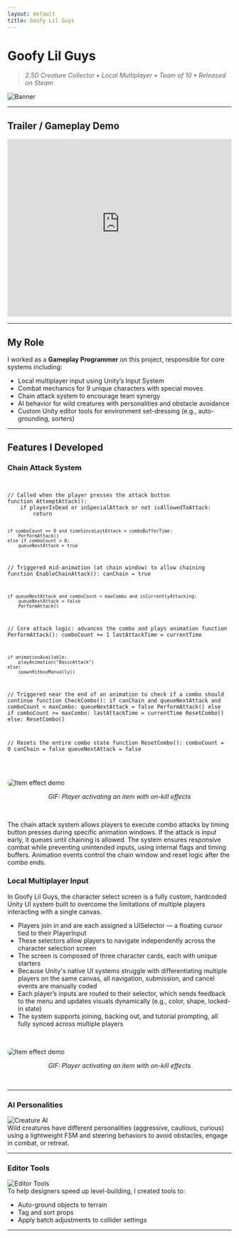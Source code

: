 ```yaml
---
layout: default
title: Goofy Lil Guys
---
```


# Goofy Lil Guys

> *2.5D Creature Collector • Local Multiplayer • Team of 10 • Released on Steam*

![Banner](https://shared.fastly.steamstatic.com/store_item_assets/steam/apps/3565690/2810b94b751e7ecebb318644b9b0e020a3dfccf7/header.jpg?t=1742702968)

---

## Trailer / Gameplay Demo

<iframe width="100%" height="400" src="https://video.fastly.steamstatic.com/store_trailers/257116853/movie480_vp9.webm?t=1742494208" frameborder="0" allowfullscreen></iframe>

---

## My Role

I worked as a **Gameplay Programmer** on this project, responsible for core systems including:

- Local multiplayer input using Unity’s Input System
- Combat mechanics for 9 unique characters with special moves
- Chain attack system to encourage team synergy
- AI behavior for wild creatures with personalities and obstacle avoidance
- Custom Unity editor tools for environment set-dressing (e.g., auto-grounding, sorters)

---

## Features I Developed

### Chain Attack System
<div style="display: flex; flex-wrap: wrap; gap: 2rem; align-items: flex-start; margin-bottom: 2rem;">

<div style="flex: 1; min-width: 300px;">
<pre><code class="language-csharp">
// Called when the player presses the attack button
function AttemptAttack():
    if playerIsDead or inSpecialAttack or not isAllowedToAttack:
        return

    if comboCount == 0 and timeSinceLastAttack > comboBufferTime:
        PerformAttack()
    else if comboCount > 0:
        queueNextAttack = true


// Triggered mid-animation (at chain window) to allow chaining
function EnableChainAttack():
    canChain = true

    if queueNextAttack and comboCount < maxCombo and isCurrentlyAttacking:
        queueNextAttack = false
        PerformAttack()


// Core attack logic: advances the combo and plays animation
function PerformAttack():
    comboCount += 1
    lastAttackTime = currentTime

    if animationAvailable:
        playAnimation("BasicAttack")
    else:
        spawnHitboxManually()


// Triggered near the end of an animation to check if a combo should continue
function CheckCombo():
    if canChain and queueNextAttack and comboCount < maxCombo:
        queueNextAttack = false
        PerformAttack()
    else if comboCount >= maxCombo:
        lastAttackTime = currentTime
        ResetCombo()
    else:
        ResetCombo()


// Resets the entire combo state
function ResetCombo():
    comboCount = 0
    canChain = false
    queueNextAttack = false
</code></pre>
</div>

<div style="flex: 1; min-width: 300px;">
  <img src="assets/echoes-of-continuity/item-effect.gif" alt="Item effect demo" style="max-width: 100%; border-radius: 8px;">
  <p style="text-align: center;"><em>GIF: Player activating an item with on-kill effects</em></p>
</div>

</div>

The chain attack system allows players to execute combo attacks by timing button presses during specific animation windows. If the attack is input early, it queues until chaining is allowed. The system ensures responsive combat while preventing unintended inputs, using internal flags and timing buffers. Animation events control the chain window and reset logic after the combo ends. 

### Local Multiplayer Input
<div style="display: flex; flex-wrap: wrap; gap: 2rem; align-items: flex-start; margin-bottom: 2rem;">

<div style="flex: 1; min-width: 300px;">
In Goofy Lil Guys, the character select screen is a fully custom, hardcoded Unity UI system built to overcome the limitations of multiple players interacting with a single canvas.

- Players join in and are each assigned a UISelector — a floating cursor tied to their PlayerInput
- These selectors allow players to navigate independently across the character selection screen
- The screen is composed of three character cards, each with unique starters
- Because Unity's native UI systems struggle with differentiating multiple players on the same canvas, all navigation, submission, and cancel events are manually coded
- Each player’s inputs are routed to their selector, which sends feedback to the menu and updates visuals dynamically (e.g., color, shape, locked-in state)
- The system supports joining, backing out, and tutorial prompting, all fully synced across multiple players
</div>

<div style="flex: 1; min-width: 300px;">
  <img src="assets/echoes-of-continuity/item-effect.gif" alt="Item effect demo" style="max-width: 100%; border-radius: 8px;">
  <p style="text-align: center;"><em>GIF: Player activating an item with on-kill effects</em></p>
</div>
</div>

---

### AI Personalities
![Creature AI](assets/goofy-lil-guys/creature-ai.gif)  
Wild creatures have different personalities (aggressive, cautious, curious) using a lightweight FSM and steering behaviors to avoid obstacles, engage in combat, or retreat.

---

### Editor Tools
![Editor Tools](assets/goofy-lil-guys/editor-tool.png)  
To help designers speed up level-building, I created tools to:
- Auto-ground objects to terrain
- Tag and sort props
- Apply batch adjustments to collider settings

---


